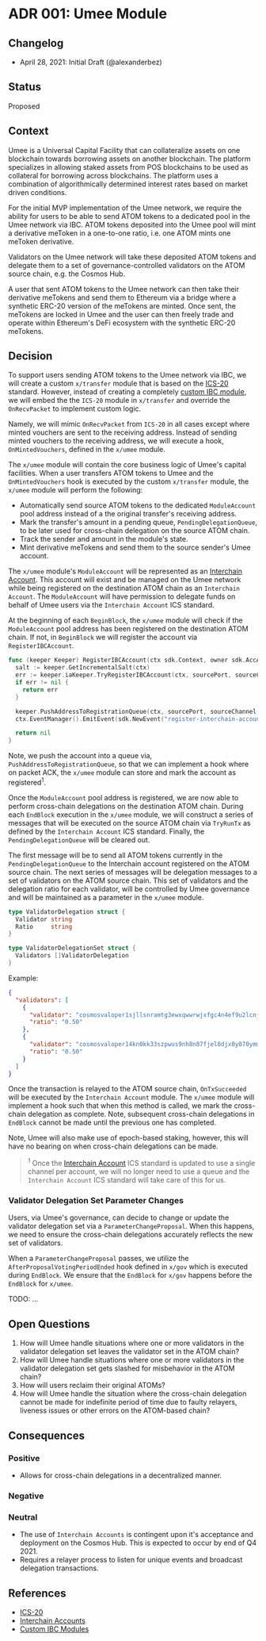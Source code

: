 # ADR 001: Umee Module

## Changelog

- April 28, 2021: Initial Draft (@alexanderbez)

## Status

Proposed

## Context

Umee is a Universal Capital Facility that can collateralize assets on one
blockchain towards borrowing assets on another blockchain. The platform specializes
in allowing staked assets from POS blockchains to be used as collateral for
borrowing across blockchains. The platform uses a combination of algorithmically
determined interest rates based on market driven conditions.

For the initial MVP implementation of the Umee network, we require the ability
for users to be able to send ATOM tokens to a dedicated pool in the Umee network
via IBC. ATOM tokens deposited into the Umee pool will mint a derivative meToken
in a one-to-one ratio, i.e. one ATOM mints one meToken derivative.

Validators on the Umee network will take these deposited ATOM tokens and delegate
them to a set of governance-controlled validators on the ATOM source chain,
e.g. the Cosmos Hub.

A user that sent ATOM tokens to the Umee network can then take their derivative
meTokens and send them to Ethereum via a bridge where a synthetic ERC-20 version
of the meTokens are minted. Once sent, the meTokens are locked in Umee and the
user can then freely trade and operate within Ethereum's DeFi ecosystem with the
synthetic ERC-20 meTokens.

## Decision

To support users sending ATOM tokens to the Umee network via IBC, we will create
a custom `x/transfer` module that is based on the [ICS-20](https://github.com/cosmos/ibc/tree/master/spec/app/ics-020-fungible-token-transfer)
standard. However, instead of creating a completely [custom IBC module](https://github.com/cosmos/ibc-go/blob/v1.0.0-alpha1/docs/custom.md),
we will embed the the `ICS-20` module in `x/transfer` and override the `OnRecvPacket`
to implement custom logic.

Namely, we will mimic `OnRecvPacket` from `ICS-20` in all cases except where
minted vouchers are sent to the receiving address. Instead of sending minted
vouchers to the receiving address, we will execute a hook, `OnMintedVouchers`,
defined in the `x/umee` module.

The `x/umee` module will contain the core business logic of Umee's capital
facilities. When a user transfers ATOM tokens to Umee and the `OnMintedVouchers`
hook is executed by the custom `x/transfer` module, the `x/umee` module will
perform the following:

- Automatically send source ATOM tokens to the dedicated `ModuleAccount` pool
  address instead of a the original transfer's receiving address.
- Mark the transfer's amount in a pending queue, `PendingDelegationQueue`, to be
  later used for cross-chain delegation on the source ATOM chain.
- Track the sender and amount in the module's state.
- Mint derivative meTokens and send them to the source sender's Umee account.

The `x/umee` module's `ModuleAccount` will be represented as an [Interchain Account](https://github.com/cosmos/ibc/tree/master/spec/app/ics-027-interchain-accounts). This account will exist and be managed on the Umee
network while being registered on the destination ATOM chain as an `Interchain Account`.
The `ModuleAccount` will have permission to delegate funds on behalf of Umee users
via the `Interchain Account` ICS standard.

At the beginning of each `BeginBlock`, the `x/umee` module will check if the
`ModuleAccount` pool address has been registered on the destination ATOM chain.
If not, in `BeginBlock` we will register the account via `RegisterIBCAccount`.

```go
func (keeper Keeper) RegisterIBCAccount(ctx sdk.Context, owner sdk.AccAddress, srcPort, srcChannel string) error {
  salt := keeper.GetIncrementalSalt(ctx)
  err := keeper.iaKeeper.TryRegisterIBCAccount(ctx, sourcePort, sourceChannel, []byte(salt))
  if err != nil {
    return err
  }

  keeper.PushAddressToRegistrationQueue(ctx, sourcePort, sourceChannel, owner)
  ctx.EventManager().EmitEvent(sdk.NewEvent("register-interchain-account",sdk.NewAttribute("salt", salt)))

  return nil
}
```

Note, we push the account into a queue via, `PushAddressToRegistrationQueue`, so
that we can implement a hook where on packet ACK, the `x/umee` module can store
and mark the account as registered<sup>1</sup>.

Once the `ModuleAccount` pool address is registered, we are now able to perform
cross-chain delegations on the destination ATOM chain. During each `EndBlock`
execution in the `x/umee` module, we will construct a series of messages that will
be executed on the source ATOM chain via `TryRunTx` as defined by the
`Interchain Account` ICS standard. Finally, the `PendingDelegationQueue` will be
cleared out.

The first message will be to send all ATOM tokens currently in the `PendingDelegationQueue`
to the Interchain account registered on the ATOM source chain. The next series of
messages will be delegation messages to a set of validators on the ATOM source
chain. This set of validators and the delegation ratio for each validator, will
be controlled by Umee governance and will be maintained as a parameter in the
`x/umee` module.

```go
type ValidatorDelegation struct {
  Validator string
  Ratio     string
}

type ValidatorDelegationSet struct {
  Validators []ValidatorDelegation
}
```

Example:

```json
{
  "validators": [
    {
      "validator": "cosmosvaloper1sjllsnramtg3ewxqwwrwjxfgc4n4ef9u2lcnj0",
      "ratio": "0.50"
    },
    {
      "validator": "cosmosvaloper14kn0kk33szpwus9nh8n87fjel8djx0y070ymmj",
      "ratio": "0.50"
    }
  ]
}
```

Once the transaction is relayed to the ATOM source chain, `OnTxSucceeded` will
be executed by the `Interchain Account` module. The `x/umee` module will implement
a hook such that when this method is called, we mark the cross-chain delegation
as complete. Note, subsequent cross-chain delegations in `EndBlock` cannot be
made until the previous one has completed.

Note, Umee will also make use of epoch-based staking, however, this will have no
bearing on when cross-chain delegations can be made.

> <sup>1</sup> Once the [Interchain Account](https://github.com/cosmos/ibc/tree/master/spec/app/ics-027-interchain-accounts)
> ICS standard is updated to use a single channel per account, we will no longer
> need to use a queue and the `Interchain Account` ICS standard will take care of
> this for us.

### Validator Delegation Set Parameter Changes

Users, via Umee's governance, can decide to change or update the validator
delegation set via a `ParameterChangeProposal`. When this happens, we need to
ensure the cross-chain delegations accurately reflects the new set of validators.

When a `ParameterChangeProposal` passes, we utilize the `AfterProposalVotingPeriodEnded`
hook defined in `x/gov` which is executed during `EndBlock`. We ensure that the
`EndBlock` for `x/gov` happens before the `EndBlock` for `x/umee`.

TODO: ...

## Open Questions

1. How will Umee handle situations where one or more validators in the validator
   delegation set leaves the validator set in the ATOM chain?
2. How will Umee handle situations where one or more validators in the validator
   delegation set gets slashed for misbehavior in the ATOM chain?
3. How will users reclaim their original ATOMs?
4. How will Umee handle the situation where the cross-chain delegation cannot be
   made for indefinite period of time due to faulty relayers, liveness issues or
   other errors on the ATOM-based chain?

## Consequences

### Positive

- Allows for cross-chain delegations in a decentralized manner.

### Negative

### Neutral

- The use of `Interchain Accounts` is contingent upon it's acceptance and deployment
  on the Cosmos Hub. This is expected to occur by end of Q4 2021.
- Requires a relayer process to listen for unique events and broadcast
  delegation transactions.

## References

- [ICS-20](https://github.com/cosmos/ibc/tree/master/spec/app/ics-020-fungible-token-transfer)
- [Interchain Accounts](https://github.com/cosmos/ibc/tree/master/spec/app/ics-027-interchain-accounts)
- [Custom IBC Modules](https://github.com/cosmos/ibc-go/blob/v1.0.0-alpha1/docs/custom.md)
